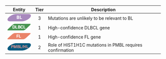 |Entity|Tier|Description              |
|:----:|:----:|------------------------------|
|![BL](images/icons/BL_tier3.png) | 3 | Mutations are unlikely to be relevant to BL|
|![DLBCL](images/icons/DLBCL_tier1.png) | 1 | High-confidence DLBCL gene|
|![FL](images/icons/FL_tier1.png) | 1 | High-confidence FL gene|
|![PMBL](images/icons/PMBL_tier2.png) | 2 | Role of HIST1H1C mutations in PMBL requires confirmation|
